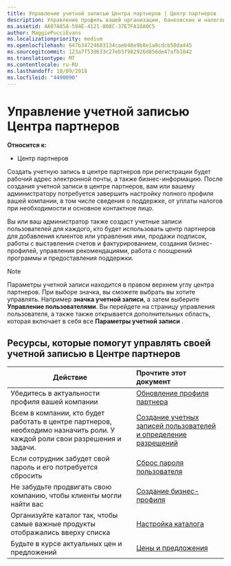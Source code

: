 ```yaml
---
title: Управление учетной записью Центра партнеров | Центр партнеров
description: Управление профиль вашей организации, банковских и налоговых сведения и пользователей.
ms.assetid: 4A07A85A-594E-4121-808C-37E7FA18A0C5
author: MaggiePucciEvans
ms.localizationpriority: medium
ms.openlocfilehash: 647b34724603134caeb48e9b8e1a8cdcb50da445
ms.sourcegitcommit: 123a7f53d633c27eb5f982926d856de47afb1042
ms.translationtype: MT
ms.contentlocale: ru-RU
ms.lasthandoff: 10/09/2018
ms.locfileid: "4490090"
---
```

# <a name="manage-your-partner-center-account"></a>Управление учетной записью Центра партнеров

**Относится к:**

-  Центр партнеров

Создать учетную запись в центре партнеров при регистрации будет рабочий адрес электронной почты, а также бизнес-информацию. После создания учетной записи в центре партнеров, вам или вашему администратору потребуется завершить настройку полного профиля вашей компании, в том числе сведения о поддержке, от уплаты налогов при необходимости и основное контактное лицо. 

Вы или ваш администратор также создаст учетные записи пользователей для каждого, кто будет использовать центр партнеров для добавления клиентов или управления ими, продажи подписок, работы с выставления счетов и фактурированием, создания бизнес-профилей, управления рекомендациями, работа с поощрений программы и предоставления поддержки.

>[!NOTE]
>Параметры учетной записи находится в правом верхнем углу центра партнеров. При выборе значка, вы сможете выбрать вы хотите управлять. Например **значка учетной записи**, а затем выберите **Управление пользователями**. Вы перейдете на страницу управления пользователя, а также также открывается дополнительных область, которая включает в себя все **Параметры учетной записи** .


## <a name="resources-to-help-you-manage-your-partner-center-account"></a>Ресурсы, которые помогут управлять своей учетной записью в Центре партнеров

|**Действие**   |**Прочтите этот документ**   |
|-----------------------|:-----------------------|
|Убедитесь в актуальности профиля вашей компании   |[Обновление профиля партнера](update-your-partner-profile.md)|
|Всем в компании, кто будет работать в центре партнеров, необходимо назначить роли. У каждой роли свои разрешения и задачи.|[Создание учетных записей пользователей и определение разрешений](create-user-accounts-and-set-permissions.md)|
|Если сотрудник забудет свой пароль и его потребуется сбросить  |[Сброс пароля пользователя](reset-a-user-password.md)|
|Не забудьте продвигать свою компанию, чтобы клиенты могли найти вас   |[Создание бизнес-профиля](create-a-marketing-profile.md)|
|Организуйте каталог так, чтобы самые важные продукты отображались вверху списка   |[Настройка каталога](customize-the-catalog.md)|
|Будьте в курсе актуальных цен и предложений   |[Цены и предложения](pricing-and-offers.md)|













 

 



